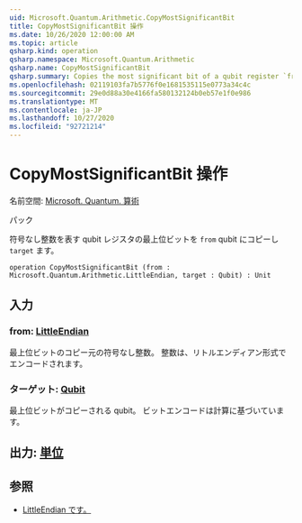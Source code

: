 ```yaml
---
uid: Microsoft.Quantum.Arithmetic.CopyMostSignificantBit
title: CopyMostSignificantBit 操作
ms.date: 10/26/2020 12:00:00 AM
ms.topic: article
qsharp.kind: operation
qsharp.namespace: Microsoft.Quantum.Arithmetic
qsharp.name: CopyMostSignificantBit
qsharp.summary: Copies the most significant bit of a qubit register `from` representing an unsigned integer into the qubit `target`.
ms.openlocfilehash: 02119103fa7b5776f0e1681535115e0773a34c4c
ms.sourcegitcommit: 29e0d88a30e4166fa580132124b0eb57e1f0e986
ms.translationtype: MT
ms.contentlocale: ja-JP
ms.lasthandoff: 10/27/2020
ms.locfileid: "92721214"
---
```

# <a name="copymostsignificantbit-operation"></a>CopyMostSignificantBit 操作

名前空間: [Microsoft. Quantum. 算術](xref:Microsoft.Quantum.Arithmetic)

パック [](https://nuget.org/packages/)


符号なし整数を表す qubit レジスタの最上位ビットを `from` qubit にコピーし `target` ます。

```qsharp
operation CopyMostSignificantBit (from : Microsoft.Quantum.Arithmetic.LittleEndian, target : Qubit) : Unit
```


## <a name="input"></a>入力

### <a name="from--littleendian"></a>from: [LittleEndian](xref:Microsoft.Quantum.Arithmetic.LittleEndian)

最上位ビットのコピー元の符号なし整数。
整数は、リトルエンディアン形式でエンコードされます。


### <a name="target--qubit"></a>ターゲット: [Qubit](xref:microsoft.quantum.lang-ref.qubit)

最上位ビットがコピーされる qubit。 ビットエンコードは計算に基づいています。



## <a name="output--unit"></a>出力: [単位](xref:microsoft.quantum.lang-ref.unit)



## <a name="see-also"></a>参照

- [LittleEndian です。](xref:Microsoft.Quantum.Arithmetic.LittleEndian)